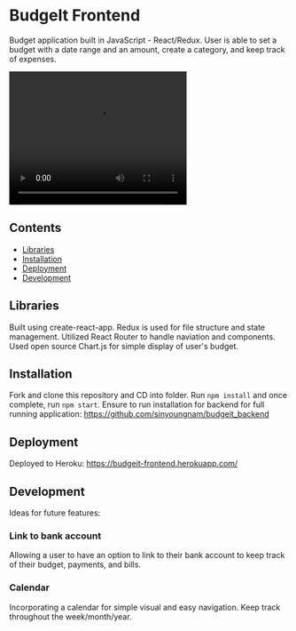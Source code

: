 # BudgeIt Frontend

Budget application built in JavaScript - React/Redux. User is able to set a budget with a date range and an amount, create a category, and keep track of expenses.

<video width="320" height="240" controls>
  <source src="./demo.mp4" type="video/mp4">
  <source src="movie.ogg" type="video/ogg">
  Your browser does not support the video tag.
</video>

## Contents

- [Libraries](#libraries)
- [Installation](#installation)
- [Deployment](#deployment)
- [Development](#development)

## Libraries

Built using create-react-app. Redux is used for file structure and state management. Utilized React Router to handle naviation and components. Used open source Chart.js for simple display of user's budget.

## Installation

Fork and clone this repository and CD into folder. Run `npm install` and once complete, run `npm start`. Ensure to run installation for backend for full running application: https://github.com/sinyoungnam/budgeit_backend

## Deployment

Deployed to Heroku: https://budgeit-frontend.herokuapp.com/

## Development

Ideas for future features:

### Link to bank account

Allowing a user to have an option to link to their bank account to keep track of their budget, payments, and bills. 

### Calendar

Incorporating a calendar for simple visual and easy navigation. Keep track throughout the week/month/year.
